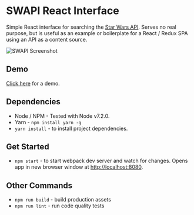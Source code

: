 # SWAPI React Interface
Simple React interface for searching the [Star Wars API](https://swapi.co/).
Serves no real purpose, but is useful as an example or boilerplate for a React / Redux SPA using an API as a content source.

![SWAPI Screenshot](https://raw.githubusercontent.com/robertbg/swapi-react/master/screenshot.png)

## Demo
[Click here](http://robbg.io/swapi-react/) for a demo.

## Dependencies
* Node / NPM - Tested with Node v7.2.0.
* Yarn - `npm install yarn -g`
* `yarn install` - to install project dependencies.

## Get Started
* `npm start` - to start webpack dev server and watch for changes. Opens app in new browser window at [http://localhost:8080](http://localhost:8080).

## Other Commands
* `npm run build` - build production assets
* `npm run lint` - run code quality tests
